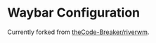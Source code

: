 # Waybar Configuration

Currently forked from [theCode-Breaker/riverwm](https://github.com/theCode-Breaker/riverwm/tree/main).
